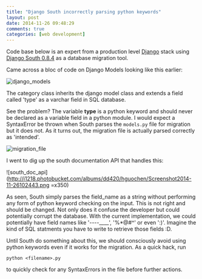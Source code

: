 ```yaml
---
title: "Django South incorrectly parsing python keywords"
layout: post
date: 2014-11-26 09:48:29
comments: true
categories: [web development]
---
```



Code base below is an expert from a production level [Django](https://www.djangoproject.com) stack using [Django South 0.8.4](https://south.readthedocs.org/en/latest/) as a database migration tool.



Came across a bloc of code on Django Models looking like this earlier:

![django_models](http://i1218.photobucket.com/albums/dd420/hguochen/Screenshot2014-11-26095115.png)

The category class inherits the django model class and extends a field called 'type' as a varchar field in SQL database.

See the problem? The variable **type** is a python keyword and should never be declared as a variable field in a python module. I would expect a SyntaxError be thrown when South parses the `models.py` file for migration but it does not. As it turns out, the migration file is actually parsed correctly as 'intended'.

![migration_file](http://i1218.photobucket.com/albums/dd420/hguochen/Screenshot2014-11-26102117.png)

I went to dig up the south documentation API that handles this:

![south_doc_api](http://i1218.photobucket.com/albums/dd420/hguochen/Screenshot2014-11-26102443.png =x350)

As seen, South simply parses the field_name as a string without performing any form of python keyword checking on the input. This is not right and should be changed. Not only does it confuse the developer but could potentially corrupt the database. With the current implementation, we could potentially have field names like '_-_---____', '%*@#^' or even ':)'. Imagine the kind of SQL statments you have to write to retrieve those fields :D.

Until South do something about this, we should consciously avoid using python keywords even if it works for the migration. As a quick hack, run

	python <filename>.py
	
to quickly check for any SyntaxErrors in the file before further actions.